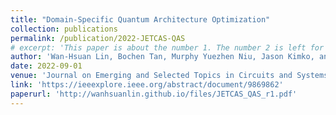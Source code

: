 ```yaml
---
title: "Domain-Specific Quantum Architecture Optimization"
collection: publications
permalink: /publication/2022-JETCAS-QAS
# excerpt: 'This paper is about the number 1. The number 2 is left for future work.'
author: 'Wan-Hsuan Lin, Bochen Tan, Murphy Yuezhen Niu, Jason Kimko, and Jason Cong'
date: 2022-09-01
venue: 'Journal on Emerging and Selected Topics in Circuits and Systems (JETCAS)'
link: 'https://ieeexplore.ieee.org/abstract/document/9869862'
paperurl: 'http://wanhsuanlin.github.io/files/JETCAS_QAS_r1.pdf'
---
```


